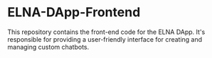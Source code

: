 # ELNA-DApp-Frontend
This repository contains the front-end code for the ELNA DApp. It's responsible for providing a user-friendly interface for creating and managing custom chatbots.
